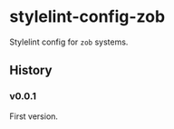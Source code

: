 # stylelint-config-zob

Stylelint config for `zob` systems.

## History

### v0.0.1

First version.
